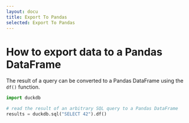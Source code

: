 ```yaml
---
layout: docu
title: Export To Pandas
selected: Export To Pandas
---
```


# How to export data to a Pandas DataFrame

The result of a query can be converted to a Pandas DataFrame using the `df()` function.


```py
import duckdb

# read the result of an arbitrary SQL query to a Pandas DataFrame
results = duckdb.sql("SELECT 42").df()
```
